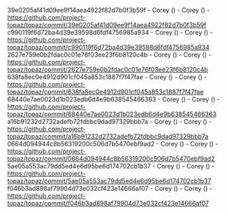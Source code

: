 39e0205af41d09ee9f14aea4922f82d7b0f3b59f - Corey () - Corey () - https://github.com/project-topaz/topaz/commit/39e0205af41d09ee9f14aea4922f82d7b0f3b59f
c990119f6d72ba4d39e39598d6fdf4756985a934 - Corey () - Corey () - https://github.com/project-topaz/topaz/commit/c990119f6d72ba4d39e39598d6fdf4756985a934
2627e759e0b2fdac0c01e76f03ee23f6b8120c4b - Corey () - Corey () - https://github.com/project-topaz/topaz/commit/2627e759e0b2fdac0c01e76f03ee23f6b8120c4b
638fa8ec0e4912d901cf045a853c1887f7f47fae - Corey () - Corey () - https://github.com/project-topaz/topaz/commit/638fa8ec0e4912d901cf045a853c1887f7f47fae
68440e7ae0023d1b023edb6d4e9b638545466363 - Corey () - Corey () - https://github.com/project-topaz/topaz/commit/68440e7ae0023d1b023edb6d4e9b638545466363
a16b91232d2732adefb72fdbbc9dad97329bbb7a - Corey () - Corey () - https://github.com/project-topaz/topaz/commit/a16b91232d2732adefb72fdbbc9dad97329bbb7a
0664d094944c8b56319200c506d7b5470ebf9ad2 - Corey () - Corey () - https://github.com/project-topaz/topaz/commit/0664d094944c8b56319200c506d7b5470ebf9ad2
5ae05a553ac79dd5ed4e6d95be6d174702cb1b37 - Corey () - Corey () - https://github.com/project-topaz/topaz/commit/5ae05a553ac79dd5ed4e6d95be6d174702cb1b37
f046b3ad898af79904d73e032cf423e14666af07 - Corey () - Corey () - https://github.com/project-topaz/topaz/commit/f046b3ad898af79904d73e032cf423e14666af07
